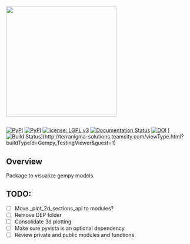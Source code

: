 # <p align="left"><img src="https://raw.githubusercontent.com/cgre-aachen/gempy/master/docs/readme_images/header_combined_slim.png" width="300"></p>


[![PyPI](https://img.shields.io/badge/python-3-blue.svg)](https://www.python.org/downloads/)
[![PyPI](https://img.shields.io/badge/pypi-1.0-blue.svg)](https://pypi.org/project/gempy/)
[![license: LGPL v3](https://img.shields.io/badge/license-LGPL%20v3-blue.svg)](https://github.com/cgre-aachen/gempy/blob/master/LICENSE)
[![Documentation Status](https://assets.readthedocs.org/static/projects/badges/passing-flat.svg)](http://docs.gempy.org)
[![DOI](https://zenodo.org/badge/96211155.svg)](https://zenodo.org/badge/latestdoi/96211155)
[![Build Status](http://terranigma-solutions.teamcity.com/app/rest/builds/buildType:(id:Gempy_TestingViewer)/statusIcon)](http://terranigma-solutions.teamcity.com/viewType.html?buildTypeId=Gempy_TestingViewer&guest=1)

## Overview

Package to visualize gempy models.


## TODO:

- [ ] Move _plot_2d_sections_api to modules?
- [ ] Remove DEP folder
- [ ] Consolidate 3d plotting
- [ ] Make sure pyvista is an optional dependency
- [ ] Review private and public modules and functions